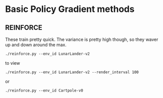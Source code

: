 # Basic Policy Gradient methods

## REINFORCE

These train pretty quick.  The variance is pretty high though, so they waver up
and down around the max.

```
./reinforce.py --env_id LunarLander-v2
```
to view
```
./reinforce.py --env_id LunarLander-v2 --render_interval 100
```
or 

```
./reinforce.py --env_id Cartpole-v0
```

